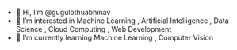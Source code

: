 - 👋 Hi, I’m @gugulothuabhinav
- 👀 I’m interested in Machine Learning , Artificial Intelligence , Data Science , Cloud Computing , Web Development
- 🌱 I’m currently learning Machine Learning , Computer Vision


<!---
gugulothuabhinav/gugulothuabhinav is a ✨ special ✨ repository because its `README.md` (this file) appears on your GitHub profile.
You can click the Preview link to take a look at your changes.
--->
